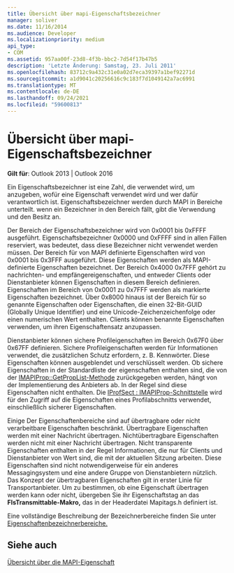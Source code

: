 ```yaml
---
title: Übersicht über mapi-Eigenschaftsbezeichner
manager: soliver
ms.date: 11/16/2014
ms.audience: Developer
ms.localizationpriority: medium
api_type:
- COM
ms.assetid: 957aa00f-23d8-4f3b-bbc2-7d54f17b47b5
description: 'Letzte Änderung: Samstag, 23. Juli 2011'
ms.openlocfilehash: 83712c9a432c31e0a02d7eca39397a1bef92271d
ms.sourcegitcommit: a1d9041c20256616c9c183f7d1049142a7ac6991
ms.translationtype: MT
ms.contentlocale: de-DE
ms.lasthandoff: 09/24/2021
ms.locfileid: "59600813"
---
```

# <a name="mapi-property-identifier-overview"></a>Übersicht über mapi-Eigenschaftsbezeichner

  
  
**Gilt für**: Outlook 2013 | Outlook 2016 
  
Ein Eigenschaftsbezeichner ist eine Zahl, die verwendet wird, um anzugeben, wofür eine Eigenschaft verwendet wird und wer dafür verantwortlich ist. Eigenschaftsbezeichner werden durch MAPI in Bereiche unterteilt. wenn ein Bezeichner in den Bereich fällt, gibt die Verwendung und den Besitz an. 
  
Der Bereich der Eigenschaftsbezeichner wird von 0x0001 bis 0xFFFF ausgeführt. Eigenschaftsbezeichner 0x0000 und 0xFFFF sind in allen Fällen reserviert, was bedeutet, dass diese Bezeichner nicht verwendet werden müssen. Der Bereich für von MAPI definierte Eigenschaften wird von 0x0001 bis 0x3FFF ausgeführt. Diese Eigenschaften werden als MAPI-definierte Eigenschaften bezeichnet. Der Bereich 0x4000 0x7FFF gehört zu nachrichten- und empfängereigenschaften, und entweder Clients oder Dienstanbieter können Eigenschaften in diesem Bereich definieren. Eigenschaften im Bereich von 0x0001 zu 0x7FFF werden als markierte Eigenschaften bezeichnet. Über 0x8000 hinaus ist der Bereich für so genannte Eigenschaften oder Eigenschaften, die einen 32-Bit-GUID (Globally Unique Identifier) und eine Unicode-Zeichenzeichenfolge oder einen numerischen Wert enthalten. Clients können benannte Eigenschaften verwenden, um ihren Eigenschaftensatz anzupassen.
  
Dienstanbieter können sichere Profileigenschaften im Bereich 0x67F0 über 0x67FF definieren. Sichere Profileigenschaften werden für Informationen verwendet, die zusätzlichen Schutz erfordern, z. B. Kennwörter. Diese Eigenschaften können ausgeblendet und verschlüsselt werden. Ob sichere Eigenschaften in der Standardliste der eigenschaften enthalten sind, die von der [IMAPIProp::GetPropList-Methode](imapiprop-getproplist.md) zurückgegeben werden, hängt von der Implementierung des Anbieters ab. In der Regel sind diese Eigenschaften nicht enthalten. Die [IProfSect : IMAPIProp-Schnittstelle](iprofsectimapiprop.md) wird für den Zugriff auf die Eigenschaften eines Profilabschnitts verwendet, einschließlich sicherer Eigenschaften. 
  
Einige Der Eigenschaftenbereiche sind auf übertragbare oder nicht verarbeitbare Eigenschaften beschränkt. Übertragbare Eigenschaften werden mit einer Nachricht übertragen. Nichtübertragbare Eigenschaften werden nicht mit einer Nachricht übertragen. Nicht transparente Eigenschaften enthalten in der Regel Informationen, die nur für Clients und Dienstanbieter von Wert sind, die mit der aktuellen Sitzung arbeiten. Diese Eigenschaften sind nicht notwendigerweise für ein anderes Messagingsystem und eine andere Gruppe von Dienstanbietern nützlich. Das Konzept der übertragbaren Eigenschaften gilt in erster Linie für Transportanbieter. Um zu bestimmen, ob eine Eigenschaft übertragen werden kann oder nicht, übergeben Sie ihr Eigenschaftstag an das **FIsTransmittable-Makro,** das in der Headerdatei Mapitags.h definiert ist. 
  
Eine vollständige Beschreibung der Bezeichnerbereiche finden Sie unter [Eigenschaftenbezeichnerbereiche.](property-identifier-ranges.md)
  
## <a name="see-also"></a>Siehe auch



[Übersicht über die MAPI-Eigenschaft](mapi-property-overview.md)

